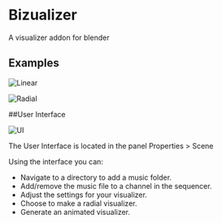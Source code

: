 # Bizualizer

A visualizer addon for blender

## Examples

![Linear](http://i.imgur.com/duCaEyY.gif)

![Radial](http://i.imgur.com/dZDSfZx.gif)

##User Interface

![UI](http://i.imgur.com/bL9sj58.png)

The User Interface is located in the panel Properties > Scene

Using the interface you can:

* Navigate to a directory to add a music folder.
* Add/remove the music file to a channel in the sequencer.
* Adjust the settings for your visualizer.
* Choose to make a radial visualizer.
* Generate an animated visualizer.
